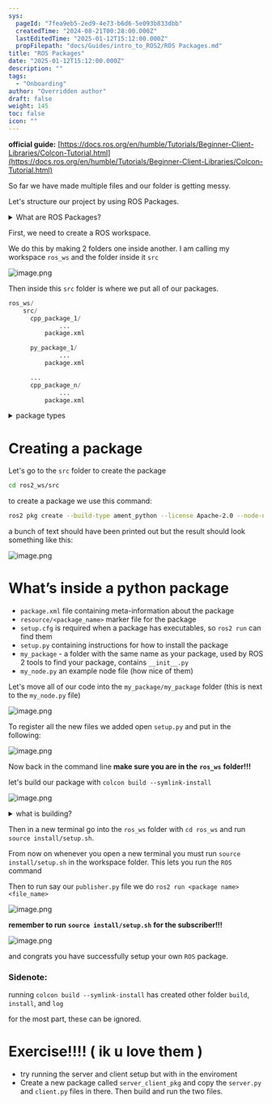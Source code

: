 ```yaml
---
sys:
  pageId: "7fea9eb5-2ed9-4e73-b6d6-5e093b833dbb"
  createdTime: "2024-08-21T00:28:00.000Z"
  lastEditedTime: "2025-01-12T15:12:00.000Z"
  propFilepath: "docs/Guides/intro_to_ROS2/ROS Packages.md"
title: "ROS Packages"
date: "2025-01-12T15:12:00.000Z"
description: ""
tags:
  - "Onboarding"
author: "Overridden author"
draft: false
weight: 145
toc: false
icon: ""
---
```


**official guide:** [https://docs.ros.org/en/humble/Tutorials/Beginner-Client-Libraries/Colcon-Tutorial.html](https://docs.ros.org/en/humble/Tutorials/Beginner-Client-Libraries/Colcon-Tutorial.html)

So far we have made multiple files and our folder is getting messy.

Let's structure our project by using ROS Packages.

<details>

<summary>What are ROS Packages?</summary>

ROS Packages are, as the name implies, packages of code that are highly sharable between ROS developers.

They consist of a folder, `package.xml` file, and source code

```python
      cpp_package_1/
		      ... imagine much code files here ..
          package.xml
```

</details>

First, we need to create a ROS workspace.

We do this by making 2 folders one inside another. I am calling my workspace `ros_ws` and the folder inside it `src`

![image.png](https://prod-files-secure.s3.us-west-2.amazonaws.com/d518164a-d88e-44d1-a4ee-3adb3bd8bce0/70706947-fd18-4537-a67b-e12946812d31/image.png?X-Amz-Algorithm=AWS4-HMAC-SHA256&X-Amz-Content-Sha256=UNSIGNED-PAYLOAD&X-Amz-Credential=ASIAZI2LB466VSPKNVWW%2F20250516%2Fus-west-2%2Fs3%2Faws4_request&X-Amz-Date=20250516T050948Z&X-Amz-Expires=3600&X-Amz-Security-Token=IQoJb3JpZ2luX2VjEIX%2F%2F%2F%2F%2F%2F%2F%2F%2F%2FwEaCXVzLXdlc3QtMiJGMEQCIBKPNbIA9g5PRNwWJNwetSJqAcRVCfXsF5ZxMFZQ3LmzAiAPl0cMhURTkLIN6GWmjkrsf8VSmabFxv4iTgmC%2B491PCr%2FAwg%2BEAAaDDYzNzQyMzE4MzgwNSIMZUvpFEHJonmBm1NLKtwD5%2BUUWGfkv0nQXArsAq8gs1cfWfJgt%2FnaMrM1U%2B%2F6IWiN9W1WH6yywjbjaKR4bNVmZeZJ3j9Af1lfRVf1KtRKVsDsK%2BFgpB%2FEYn4oEnlrAxz3DwoHKvHVc%2Fhq06dLF%2F%2BdKTRZLF3c7uxfHzROHjuVapaUtnRI791bW1tP%2BjWgvAm1IbFIduB2fsbJ8ZnkQowB8kN2R5mwKNsVW4v%2FX8HGwFXoyjwZfB92T3slpecil19S%2BaB3qukLrqTuuXUBIMXABikCmnZb%2FZubiaQLFBPyV%2BOzAVzr3amaKemdJVq80fhtYWU9rnxaImpiiB4kb2W1%2Bu50U5FX%2BceAwHzj0sa13wR4W%2FLZ5dUkS5exV5dTjgmktwzNRUxX3FHKDvK%2Bqo5LQPdJ%2BkxYykaDcXzJ9ezXMDS0lSV0cYvdaei2NXkiYgdmCMC%2FWXi4vtses61b%2F8PVmOF0hkGP%2BnNSrGetIKw7pY1CmXKI5yB4nwwwykCSPgcKO%2BCoEZvBJGoav5J9CyeUpj1D9jbwp5%2FXA2IxoZ5kQMacB0621mLmF7D0JJUxC8aEuZFUgTztccNfENHpCpgY4P8P1x8rgei8z4cCSx6CaVIlIvPkk0GxSVCKMSbq8Dn%2F%2FZlJoXIBKkpFHncw8oabwQY6pgHsQiSemcACGXGALG5rQP066O4QpCdZ60turiVaOnFlWrKqMN11T%2BsAa9b5NMzv8VhevUUi2lV%2BlC83IymzD1Ih379X29GWaWItStExq2svpoYenCDoa2uHEANYXg94UQ2ActSwMrDu7f%2F21vOp105ZHtLCF4mOiu1teBsxY7iWvVHBf6XrlrWxnS%2Ff%2Ffl0LBGtBJ9iOsQxqsy5Kg%2BcSmaf67pE8zbQ&X-Amz-Signature=87245d33e60b389db2e0df87eaf2bd3e52f8dd79527eef626b46b4461ca0da81&X-Amz-SignedHeaders=host&x-id=GetObject)

Then inside this `src` folder is where we put all of our packages.

```python
ros_ws/
    src/
      cpp_package_1/
		      ...
          package.xml

      py_package_1/
		      ...
          package.xml

      ...
      cpp_package_n/
		      ...
          package.xml

```

<details>

<summary>package types</summary>

packages can be either `C++` or python.

the intern file structure is different for each but for this guide we will stick to creating python packages

</details>

# Creating a package

Let's go to the `src` folder to create the package

```bash
cd ros2_ws/src
```

to create a package we use this command:

```bash
ros2 pkg create --build-type ament_python --license Apache-2.0 --node-name my_node my_package
```

a bunch of text should have been printed out but the result should look something like this:

![image.png](https://prod-files-secure.s3.us-west-2.amazonaws.com/d518164a-d88e-44d1-a4ee-3adb3bd8bce0/e6cf1e3f-8512-4a3e-b131-079f800bf3e8/image.png?X-Amz-Algorithm=AWS4-HMAC-SHA256&X-Amz-Content-Sha256=UNSIGNED-PAYLOAD&X-Amz-Credential=ASIAZI2LB466VSPKNVWW%2F20250516%2Fus-west-2%2Fs3%2Faws4_request&X-Amz-Date=20250516T050948Z&X-Amz-Expires=3600&X-Amz-Security-Token=IQoJb3JpZ2luX2VjEIX%2F%2F%2F%2F%2F%2F%2F%2F%2F%2FwEaCXVzLXdlc3QtMiJGMEQCIBKPNbIA9g5PRNwWJNwetSJqAcRVCfXsF5ZxMFZQ3LmzAiAPl0cMhURTkLIN6GWmjkrsf8VSmabFxv4iTgmC%2B491PCr%2FAwg%2BEAAaDDYzNzQyMzE4MzgwNSIMZUvpFEHJonmBm1NLKtwD5%2BUUWGfkv0nQXArsAq8gs1cfWfJgt%2FnaMrM1U%2B%2F6IWiN9W1WH6yywjbjaKR4bNVmZeZJ3j9Af1lfRVf1KtRKVsDsK%2BFgpB%2FEYn4oEnlrAxz3DwoHKvHVc%2Fhq06dLF%2F%2BdKTRZLF3c7uxfHzROHjuVapaUtnRI791bW1tP%2BjWgvAm1IbFIduB2fsbJ8ZnkQowB8kN2R5mwKNsVW4v%2FX8HGwFXoyjwZfB92T3slpecil19S%2BaB3qukLrqTuuXUBIMXABikCmnZb%2FZubiaQLFBPyV%2BOzAVzr3amaKemdJVq80fhtYWU9rnxaImpiiB4kb2W1%2Bu50U5FX%2BceAwHzj0sa13wR4W%2FLZ5dUkS5exV5dTjgmktwzNRUxX3FHKDvK%2Bqo5LQPdJ%2BkxYykaDcXzJ9ezXMDS0lSV0cYvdaei2NXkiYgdmCMC%2FWXi4vtses61b%2F8PVmOF0hkGP%2BnNSrGetIKw7pY1CmXKI5yB4nwwwykCSPgcKO%2BCoEZvBJGoav5J9CyeUpj1D9jbwp5%2FXA2IxoZ5kQMacB0621mLmF7D0JJUxC8aEuZFUgTztccNfENHpCpgY4P8P1x8rgei8z4cCSx6CaVIlIvPkk0GxSVCKMSbq8Dn%2F%2FZlJoXIBKkpFHncw8oabwQY6pgHsQiSemcACGXGALG5rQP066O4QpCdZ60turiVaOnFlWrKqMN11T%2BsAa9b5NMzv8VhevUUi2lV%2BlC83IymzD1Ih379X29GWaWItStExq2svpoYenCDoa2uHEANYXg94UQ2ActSwMrDu7f%2F21vOp105ZHtLCF4mOiu1teBsxY7iWvVHBf6XrlrWxnS%2Ff%2Ffl0LBGtBJ9iOsQxqsy5Kg%2BcSmaf67pE8zbQ&X-Amz-Signature=8c558107fd44cba77f985e5773355f49ca724be5dfd1c4326417f6fb9925fcc2&X-Amz-SignedHeaders=host&x-id=GetObject)

# What’s inside a python package

- `package.xml` file containing meta-information about the package
- `resource/<package_name>` marker file for the package
- `setup.cfg` is required when a package has executables, so `ros2 run` can find them
- `setup.py` containing instructions for how to install the package
- `my_package` - a folder with the same name as your package, used by ROS 2 tools to find your package, contains `__init__.py`
- `my_node.py` an example node file (how nice of them)

Let's move all of our code into the `my_package/my_package` folder (this is next to the `my_node.py` file)

![image.png](https://prod-files-secure.s3.us-west-2.amazonaws.com/d518164a-d88e-44d1-a4ee-3adb3bd8bce0/9ce58f11-0da9-4d3e-b86d-506a9685d378/image.png?X-Amz-Algorithm=AWS4-HMAC-SHA256&X-Amz-Content-Sha256=UNSIGNED-PAYLOAD&X-Amz-Credential=ASIAZI2LB466VSPKNVWW%2F20250516%2Fus-west-2%2Fs3%2Faws4_request&X-Amz-Date=20250516T050948Z&X-Amz-Expires=3600&X-Amz-Security-Token=IQoJb3JpZ2luX2VjEIX%2F%2F%2F%2F%2F%2F%2F%2F%2F%2FwEaCXVzLXdlc3QtMiJGMEQCIBKPNbIA9g5PRNwWJNwetSJqAcRVCfXsF5ZxMFZQ3LmzAiAPl0cMhURTkLIN6GWmjkrsf8VSmabFxv4iTgmC%2B491PCr%2FAwg%2BEAAaDDYzNzQyMzE4MzgwNSIMZUvpFEHJonmBm1NLKtwD5%2BUUWGfkv0nQXArsAq8gs1cfWfJgt%2FnaMrM1U%2B%2F6IWiN9W1WH6yywjbjaKR4bNVmZeZJ3j9Af1lfRVf1KtRKVsDsK%2BFgpB%2FEYn4oEnlrAxz3DwoHKvHVc%2Fhq06dLF%2F%2BdKTRZLF3c7uxfHzROHjuVapaUtnRI791bW1tP%2BjWgvAm1IbFIduB2fsbJ8ZnkQowB8kN2R5mwKNsVW4v%2FX8HGwFXoyjwZfB92T3slpecil19S%2BaB3qukLrqTuuXUBIMXABikCmnZb%2FZubiaQLFBPyV%2BOzAVzr3amaKemdJVq80fhtYWU9rnxaImpiiB4kb2W1%2Bu50U5FX%2BceAwHzj0sa13wR4W%2FLZ5dUkS5exV5dTjgmktwzNRUxX3FHKDvK%2Bqo5LQPdJ%2BkxYykaDcXzJ9ezXMDS0lSV0cYvdaei2NXkiYgdmCMC%2FWXi4vtses61b%2F8PVmOF0hkGP%2BnNSrGetIKw7pY1CmXKI5yB4nwwwykCSPgcKO%2BCoEZvBJGoav5J9CyeUpj1D9jbwp5%2FXA2IxoZ5kQMacB0621mLmF7D0JJUxC8aEuZFUgTztccNfENHpCpgY4P8P1x8rgei8z4cCSx6CaVIlIvPkk0GxSVCKMSbq8Dn%2F%2FZlJoXIBKkpFHncw8oabwQY6pgHsQiSemcACGXGALG5rQP066O4QpCdZ60turiVaOnFlWrKqMN11T%2BsAa9b5NMzv8VhevUUi2lV%2BlC83IymzD1Ih379X29GWaWItStExq2svpoYenCDoa2uHEANYXg94UQ2ActSwMrDu7f%2F21vOp105ZHtLCF4mOiu1teBsxY7iWvVHBf6XrlrWxnS%2Ff%2Ffl0LBGtBJ9iOsQxqsy5Kg%2BcSmaf67pE8zbQ&X-Amz-Signature=7c055e3dc62a61a6b77c128af74a6fb25afc05269cee41a49ed70a69d9c7814c&X-Amz-SignedHeaders=host&x-id=GetObject)

To register all the new files we added open `setup.py` and put in the following:

![image.png](https://prod-files-secure.s3.us-west-2.amazonaws.com/d518164a-d88e-44d1-a4ee-3adb3bd8bce0/1cd7c262-4cae-4496-9d75-c178537d24a2/image.png?X-Amz-Algorithm=AWS4-HMAC-SHA256&X-Amz-Content-Sha256=UNSIGNED-PAYLOAD&X-Amz-Credential=ASIAZI2LB466VSPKNVWW%2F20250516%2Fus-west-2%2Fs3%2Faws4_request&X-Amz-Date=20250516T050948Z&X-Amz-Expires=3600&X-Amz-Security-Token=IQoJb3JpZ2luX2VjEIX%2F%2F%2F%2F%2F%2F%2F%2F%2F%2FwEaCXVzLXdlc3QtMiJGMEQCIBKPNbIA9g5PRNwWJNwetSJqAcRVCfXsF5ZxMFZQ3LmzAiAPl0cMhURTkLIN6GWmjkrsf8VSmabFxv4iTgmC%2B491PCr%2FAwg%2BEAAaDDYzNzQyMzE4MzgwNSIMZUvpFEHJonmBm1NLKtwD5%2BUUWGfkv0nQXArsAq8gs1cfWfJgt%2FnaMrM1U%2B%2F6IWiN9W1WH6yywjbjaKR4bNVmZeZJ3j9Af1lfRVf1KtRKVsDsK%2BFgpB%2FEYn4oEnlrAxz3DwoHKvHVc%2Fhq06dLF%2F%2BdKTRZLF3c7uxfHzROHjuVapaUtnRI791bW1tP%2BjWgvAm1IbFIduB2fsbJ8ZnkQowB8kN2R5mwKNsVW4v%2FX8HGwFXoyjwZfB92T3slpecil19S%2BaB3qukLrqTuuXUBIMXABikCmnZb%2FZubiaQLFBPyV%2BOzAVzr3amaKemdJVq80fhtYWU9rnxaImpiiB4kb2W1%2Bu50U5FX%2BceAwHzj0sa13wR4W%2FLZ5dUkS5exV5dTjgmktwzNRUxX3FHKDvK%2Bqo5LQPdJ%2BkxYykaDcXzJ9ezXMDS0lSV0cYvdaei2NXkiYgdmCMC%2FWXi4vtses61b%2F8PVmOF0hkGP%2BnNSrGetIKw7pY1CmXKI5yB4nwwwykCSPgcKO%2BCoEZvBJGoav5J9CyeUpj1D9jbwp5%2FXA2IxoZ5kQMacB0621mLmF7D0JJUxC8aEuZFUgTztccNfENHpCpgY4P8P1x8rgei8z4cCSx6CaVIlIvPkk0GxSVCKMSbq8Dn%2F%2FZlJoXIBKkpFHncw8oabwQY6pgHsQiSemcACGXGALG5rQP066O4QpCdZ60turiVaOnFlWrKqMN11T%2BsAa9b5NMzv8VhevUUi2lV%2BlC83IymzD1Ih379X29GWaWItStExq2svpoYenCDoa2uHEANYXg94UQ2ActSwMrDu7f%2F21vOp105ZHtLCF4mOiu1teBsxY7iWvVHBf6XrlrWxnS%2Ff%2Ffl0LBGtBJ9iOsQxqsy5Kg%2BcSmaf67pE8zbQ&X-Amz-Signature=d9c5012ee08917939960a24b2e063c7f7d7f364fbee1efd964003d418db4c000&X-Amz-SignedHeaders=host&x-id=GetObject)

Now back in the command line **make sure you are in the** **`ros_ws`** **folder!!!**

let's build our package with `colcon build --symlink-install`

![image.png](https://prod-files-secure.s3.us-west-2.amazonaws.com/d518164a-d88e-44d1-a4ee-3adb3bd8bce0/2f2a0d27-b173-48fd-b189-5f5c0ce65619/image.png?X-Amz-Algorithm=AWS4-HMAC-SHA256&X-Amz-Content-Sha256=UNSIGNED-PAYLOAD&X-Amz-Credential=ASIAZI2LB466VSPKNVWW%2F20250516%2Fus-west-2%2Fs3%2Faws4_request&X-Amz-Date=20250516T050948Z&X-Amz-Expires=3600&X-Amz-Security-Token=IQoJb3JpZ2luX2VjEIX%2F%2F%2F%2F%2F%2F%2F%2F%2F%2FwEaCXVzLXdlc3QtMiJGMEQCIBKPNbIA9g5PRNwWJNwetSJqAcRVCfXsF5ZxMFZQ3LmzAiAPl0cMhURTkLIN6GWmjkrsf8VSmabFxv4iTgmC%2B491PCr%2FAwg%2BEAAaDDYzNzQyMzE4MzgwNSIMZUvpFEHJonmBm1NLKtwD5%2BUUWGfkv0nQXArsAq8gs1cfWfJgt%2FnaMrM1U%2B%2F6IWiN9W1WH6yywjbjaKR4bNVmZeZJ3j9Af1lfRVf1KtRKVsDsK%2BFgpB%2FEYn4oEnlrAxz3DwoHKvHVc%2Fhq06dLF%2F%2BdKTRZLF3c7uxfHzROHjuVapaUtnRI791bW1tP%2BjWgvAm1IbFIduB2fsbJ8ZnkQowB8kN2R5mwKNsVW4v%2FX8HGwFXoyjwZfB92T3slpecil19S%2BaB3qukLrqTuuXUBIMXABikCmnZb%2FZubiaQLFBPyV%2BOzAVzr3amaKemdJVq80fhtYWU9rnxaImpiiB4kb2W1%2Bu50U5FX%2BceAwHzj0sa13wR4W%2FLZ5dUkS5exV5dTjgmktwzNRUxX3FHKDvK%2Bqo5LQPdJ%2BkxYykaDcXzJ9ezXMDS0lSV0cYvdaei2NXkiYgdmCMC%2FWXi4vtses61b%2F8PVmOF0hkGP%2BnNSrGetIKw7pY1CmXKI5yB4nwwwykCSPgcKO%2BCoEZvBJGoav5J9CyeUpj1D9jbwp5%2FXA2IxoZ5kQMacB0621mLmF7D0JJUxC8aEuZFUgTztccNfENHpCpgY4P8P1x8rgei8z4cCSx6CaVIlIvPkk0GxSVCKMSbq8Dn%2F%2FZlJoXIBKkpFHncw8oabwQY6pgHsQiSemcACGXGALG5rQP066O4QpCdZ60turiVaOnFlWrKqMN11T%2BsAa9b5NMzv8VhevUUi2lV%2BlC83IymzD1Ih379X29GWaWItStExq2svpoYenCDoa2uHEANYXg94UQ2ActSwMrDu7f%2F21vOp105ZHtLCF4mOiu1teBsxY7iWvVHBf6XrlrWxnS%2Ff%2Ffl0LBGtBJ9iOsQxqsy5Kg%2BcSmaf67pE8zbQ&X-Amz-Signature=d394515637a4f58eaf009bbd1040955a202295c9b73a2f5614606b5a94819f96&X-Amz-SignedHeaders=host&x-id=GetObject)

<details>

<summary>what is building?</summary>

if you are a CS major at Rose-Hulman you will learn the answer to this in CSSE132

but TLDR; is it combines all the code files into one program that can be run easily 

</details>

Then in a new terminal go into the `ros_ws` folder with `cd ros_ws` and run `source install/setup.sh`. 

From now on whenever you open a new terminal you must run `source install/setup.sh` in the workspace folder. This lets you run the `ROS` command

Then to run say our `publisher.py` file we do `ros2 run <package name> <file_name>`

![image.png](https://prod-files-secure.s3.us-west-2.amazonaws.com/d518164a-d88e-44d1-a4ee-3adb3bd8bce0/4f4b1219-3a44-4632-aa0a-ce3471699f59/image.png?X-Amz-Algorithm=AWS4-HMAC-SHA256&X-Amz-Content-Sha256=UNSIGNED-PAYLOAD&X-Amz-Credential=ASIAZI2LB466VSPKNVWW%2F20250516%2Fus-west-2%2Fs3%2Faws4_request&X-Amz-Date=20250516T050948Z&X-Amz-Expires=3600&X-Amz-Security-Token=IQoJb3JpZ2luX2VjEIX%2F%2F%2F%2F%2F%2F%2F%2F%2F%2FwEaCXVzLXdlc3QtMiJGMEQCIBKPNbIA9g5PRNwWJNwetSJqAcRVCfXsF5ZxMFZQ3LmzAiAPl0cMhURTkLIN6GWmjkrsf8VSmabFxv4iTgmC%2B491PCr%2FAwg%2BEAAaDDYzNzQyMzE4MzgwNSIMZUvpFEHJonmBm1NLKtwD5%2BUUWGfkv0nQXArsAq8gs1cfWfJgt%2FnaMrM1U%2B%2F6IWiN9W1WH6yywjbjaKR4bNVmZeZJ3j9Af1lfRVf1KtRKVsDsK%2BFgpB%2FEYn4oEnlrAxz3DwoHKvHVc%2Fhq06dLF%2F%2BdKTRZLF3c7uxfHzROHjuVapaUtnRI791bW1tP%2BjWgvAm1IbFIduB2fsbJ8ZnkQowB8kN2R5mwKNsVW4v%2FX8HGwFXoyjwZfB92T3slpecil19S%2BaB3qukLrqTuuXUBIMXABikCmnZb%2FZubiaQLFBPyV%2BOzAVzr3amaKemdJVq80fhtYWU9rnxaImpiiB4kb2W1%2Bu50U5FX%2BceAwHzj0sa13wR4W%2FLZ5dUkS5exV5dTjgmktwzNRUxX3FHKDvK%2Bqo5LQPdJ%2BkxYykaDcXzJ9ezXMDS0lSV0cYvdaei2NXkiYgdmCMC%2FWXi4vtses61b%2F8PVmOF0hkGP%2BnNSrGetIKw7pY1CmXKI5yB4nwwwykCSPgcKO%2BCoEZvBJGoav5J9CyeUpj1D9jbwp5%2FXA2IxoZ5kQMacB0621mLmF7D0JJUxC8aEuZFUgTztccNfENHpCpgY4P8P1x8rgei8z4cCSx6CaVIlIvPkk0GxSVCKMSbq8Dn%2F%2FZlJoXIBKkpFHncw8oabwQY6pgHsQiSemcACGXGALG5rQP066O4QpCdZ60turiVaOnFlWrKqMN11T%2BsAa9b5NMzv8VhevUUi2lV%2BlC83IymzD1Ih379X29GWaWItStExq2svpoYenCDoa2uHEANYXg94UQ2ActSwMrDu7f%2F21vOp105ZHtLCF4mOiu1teBsxY7iWvVHBf6XrlrWxnS%2Ff%2Ffl0LBGtBJ9iOsQxqsy5Kg%2BcSmaf67pE8zbQ&X-Amz-Signature=43944d82601f33103e66fdd4293a823fa3da21f5fc2c1f8c8b8093ee1095a1c0&X-Amz-SignedHeaders=host&x-id=GetObject)

**remember to run** **`source install/setup.sh`** **for the subscriber!!!**

![image.png](https://prod-files-secure.s3.us-west-2.amazonaws.com/d518164a-d88e-44d1-a4ee-3adb3bd8bce0/02121119-dad4-49ec-8356-c956108b4243/image.png?X-Amz-Algorithm=AWS4-HMAC-SHA256&X-Amz-Content-Sha256=UNSIGNED-PAYLOAD&X-Amz-Credential=ASIAZI2LB466VSPKNVWW%2F20250516%2Fus-west-2%2Fs3%2Faws4_request&X-Amz-Date=20250516T050948Z&X-Amz-Expires=3600&X-Amz-Security-Token=IQoJb3JpZ2luX2VjEIX%2F%2F%2F%2F%2F%2F%2F%2F%2F%2FwEaCXVzLXdlc3QtMiJGMEQCIBKPNbIA9g5PRNwWJNwetSJqAcRVCfXsF5ZxMFZQ3LmzAiAPl0cMhURTkLIN6GWmjkrsf8VSmabFxv4iTgmC%2B491PCr%2FAwg%2BEAAaDDYzNzQyMzE4MzgwNSIMZUvpFEHJonmBm1NLKtwD5%2BUUWGfkv0nQXArsAq8gs1cfWfJgt%2FnaMrM1U%2B%2F6IWiN9W1WH6yywjbjaKR4bNVmZeZJ3j9Af1lfRVf1KtRKVsDsK%2BFgpB%2FEYn4oEnlrAxz3DwoHKvHVc%2Fhq06dLF%2F%2BdKTRZLF3c7uxfHzROHjuVapaUtnRI791bW1tP%2BjWgvAm1IbFIduB2fsbJ8ZnkQowB8kN2R5mwKNsVW4v%2FX8HGwFXoyjwZfB92T3slpecil19S%2BaB3qukLrqTuuXUBIMXABikCmnZb%2FZubiaQLFBPyV%2BOzAVzr3amaKemdJVq80fhtYWU9rnxaImpiiB4kb2W1%2Bu50U5FX%2BceAwHzj0sa13wR4W%2FLZ5dUkS5exV5dTjgmktwzNRUxX3FHKDvK%2Bqo5LQPdJ%2BkxYykaDcXzJ9ezXMDS0lSV0cYvdaei2NXkiYgdmCMC%2FWXi4vtses61b%2F8PVmOF0hkGP%2BnNSrGetIKw7pY1CmXKI5yB4nwwwykCSPgcKO%2BCoEZvBJGoav5J9CyeUpj1D9jbwp5%2FXA2IxoZ5kQMacB0621mLmF7D0JJUxC8aEuZFUgTztccNfENHpCpgY4P8P1x8rgei8z4cCSx6CaVIlIvPkk0GxSVCKMSbq8Dn%2F%2FZlJoXIBKkpFHncw8oabwQY6pgHsQiSemcACGXGALG5rQP066O4QpCdZ60turiVaOnFlWrKqMN11T%2BsAa9b5NMzv8VhevUUi2lV%2BlC83IymzD1Ih379X29GWaWItStExq2svpoYenCDoa2uHEANYXg94UQ2ActSwMrDu7f%2F21vOp105ZHtLCF4mOiu1teBsxY7iWvVHBf6XrlrWxnS%2Ff%2Ffl0LBGtBJ9iOsQxqsy5Kg%2BcSmaf67pE8zbQ&X-Amz-Signature=4b4f915673ba90b5956110152da47dbd097a10bf309b801a95f6c7f1993cc96c&X-Amz-SignedHeaders=host&x-id=GetObject)

and congrats you have successfully setup your own `ROS` package.

### Sidenote:

running `colcon build --symlink-install` has created other folder `build`, `install`, and `log`

for the most part, these can be ignored.

# Exercise!!!! ( ik u love them )

- try running the server and client setup but with in the enviroment
- Create a new package called `server_client_pkg` and copy the `server.py` and `client.py` files in there. Then build and run the two files.
